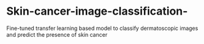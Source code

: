 # Skin-cancer-image-classification-
Fine-tuned transfer learning based model to classify dermatoscopic images and predict the presence of skin cancer 
